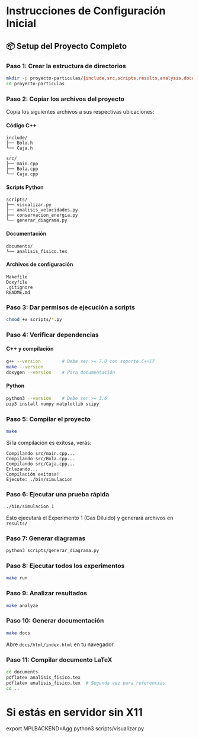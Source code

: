 # Instrucciones de Configuración Inicial

## 📦 Setup del Proyecto Completo

### Paso 1: Crear la estructura de directorios

```bash
mkdir -p proyecto-particulas/{include,src,scripts,results,analysis,documents,obj,bin}
cd proyecto-particulas
```

### Paso 2: Copiar los archivos del proyecto

Copia los siguientes archivos a sus respectivas ubicaciones:

#### Código C++
```
include/
├── Bola.h
└── Caja.h

src/
├── main.cpp
├── Bola.cpp
└── Caja.cpp
```

#### Scripts Python
```
scripts/
├── visualizar.py
├── analisis_velocidades.py
├── conservacion_energia.py
└── generar_diagrama.py
```

#### Documentación
```
documents/
└── analisis_fisico.tex
```

#### Archivos de configuración
```
Makefile
Doxyfile
.gitignore
README.md
```

### Paso 3: Dar permisos de ejecución a scripts

```bash
chmod +x scripts/*.py
```

### Paso 4: Verificar dependencias

#### C++ y compilación
```bash
g++ --version        # Debe ser >= 7.0 con soporte C++17
make --version
doxygen --version    # Para documentación
```

#### Python
```bash
python3 --version    # Debe ser >= 3.6
pip3 install numpy matplotlib scipy
```

### Paso 5: Compilar el proyecto

```bash
make
```

Si la compilación es exitosa, verás:
```
Compilando src/main.cpp...
Compilando src/Bola.cpp...
Compilando src/Caja.cpp...
Enlazando...
Compilación exitosa!
Ejecute: ./bin/simulacion
```

### Paso 6: Ejecutar una prueba rápida

```bash
./bin/simulacion 1
```

Esto ejecutará el Experimento 1 (Gas Diluido) y generará archivos en `results/`

### Paso 7: Generar diagramas

```bash
python3 scripts/generar_diagrama.py
```

### Paso 8: Ejecutar todos los experimentos

```bash
make run
```

### Paso 9: Analizar resultados

```bash
make analyze
```

### Paso 10: Generar documentación

```bash
make docs
```

Abre `docs/html/index.html` en tu navegador.

### Paso 11: Compilar documento LaTeX

```bash
cd documents
pdflatex analisis_fisico.tex
pdflatex analisis_fisico.tex  # Segunda vez para referencias
cd ..
```


# Si estás en servidor sin X11
export MPLBACKEND=Agg
python3 scripts/visualizar.py
```
